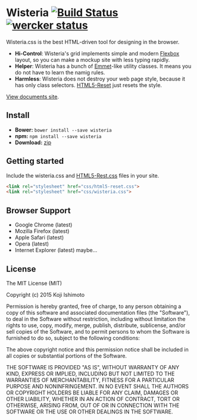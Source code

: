 # Wisteria [![Build Status](https://travis-ci.org/t32k/wisteria.svg)](https://travis-ci.org/t32k/wisteria) [![wercker status](https://app.wercker.com/status/fff7cc4c5446d5b16065e8f93a79309e/s/master "wercker status")](https://app.wercker.com/project/bykey/fff7cc4c5446d5b16065e8f93a79309e)

Wisteria.css is the best HTML-driven tool for designing in the browser.

+ __Hi-Control__: Wisteria's grid implements simple and modern [Flexbox](http://philipwalton.github.io/solved-by-flexbox/demos/grids/) layout, so you can make a mockup site with less typing rapidly.
+ __Helper__: Wisteria has a bunch of [Emmet](http://docs.emmet.io/cheat-sheet/)-like utility classes. It means you do not have to learn the namig rules.
+ __Harmless__: Wisteria does not destroy your web page style, because it has only class selectors. [HTML5-Reset](https://github.com/murtaugh/HTML5-Reset) just resets the style.

[View documents site](http://t32k.me/wisteria/).

## Install

+ __Bower:__ `bower install --save wisteria`
+ __npm:__ `npm install --save wisteria`
+ __Download:__ [zip](https://github.com/t32k/wisteria/archive/master.zip)

## Getting started

Include the wisteria.css and [HTML5-Rest.css](https://github.com/murtaugh/HTML5-Reset) files in your site.

```html
<link rel="stylesheet" href="css/html5-reset.css">
<link rel="stylesheet" href="css/wisteria.css">
```

## Browser Support

+ Google Chrome (latest)
+ Mozilla Firefox (latest)
+ Apple Safari (latest)
+ Opera (latest)
+ Internet Explorer (latest) maybe...

## License

The MIT License (MIT)

Copyright (c) 2015 Koji Ishimoto

Permission is hereby granted, free of charge, to any person obtaining a copy of
this software and associated documentation files (the "Software"), to deal in
the Software without restriction, including without limitation the rights to
use, copy, modify, merge, publish, distribute, sublicense, and/or sell copies of
the Software, and to permit persons to whom the Software is furnished to do so,
subject to the following conditions:

The above copyright notice and this permission notice shall be included in all
copies or substantial portions of the Software.

THE SOFTWARE IS PROVIDED "AS IS", WITHOUT WARRANTY OF ANY KIND, EXPRESS OR
IMPLIED, INCLUDING BUT NOT LIMITED TO THE WARRANTIES OF MERCHANTABILITY, FITNESS
FOR A PARTICULAR PURPOSE AND NONINFRINGEMENT. IN NO EVENT SHALL THE AUTHORS OR
COPYRIGHT HOLDERS BE LIABLE FOR ANY CLAIM, DAMAGES OR OTHER LIABILITY, WHETHER
IN AN ACTION OF CONTRACT, TORT OR OTHERWISE, ARISING FROM, OUT OF OR IN
CONNECTION WITH THE SOFTWARE OR THE USE OR OTHER DEALINGS IN THE SOFTWARE.